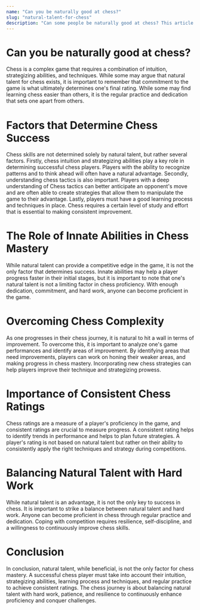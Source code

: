 ```yaml
---
name: "Can you be naturally good at chess?"
slug: "natural-talent-for-chess"
description: "Can some people be naturally good at chess? This article explores the factors that determine chess success and the role of innate abilities in chess mastery. Learn how to overcome chess complexity, achieve consistent chess ratings, and balance natural talent with hard work to continuously improve your chess skills."
---
```


# Can you be naturally good at chess?

Chess is a complex game that requires a combination of intuition, strategizing abilities, and techniques. While some may argue that natural talent for chess exists, it is important to remember that commitment to the game is what ultimately determines one's final rating. While some may find learning chess easier than others, it is the regular practice and dedication that sets one apart from others.

# Factors that Determine Chess Success

Chess skills are not determined solely by natural talent, but rather several factors. Firstly, chess intuition and strategizing abilities play a key role in determining successful chess players. Players with the ability to recognize patterns and to think ahead will often have a natural advantage. Secondly, understanding chess tactics is also important. Players with a deep understanding of Chess tactics can better anticipate an opponent's move and are often able to create strategies that allow them to manipulate the game to their advantage. Lastly, players must have a good learning process and techniques in place. Chess requires a certain level of study and effort that is essential to making consistent improvement.

# The Role of Innate Abilities in Chess Mastery 

While natural talent can provide a competitive edge in the game, it is not the only factor that determines success. Innate abilities may help a player progress faster in their initial stages, but it is important to note that one's natural talent is not a limiting factor in chess proficiency. With enough dedication, commitment, and hard work, anyone can become proficient in the game.

# Overcoming Chess Complexity

As one progresses in their chess journey, it is natural to hit a wall in terms of improvement. To overcome this, it is important to analyze one's game performances and identify areas of improvement. By identifying areas that need improvements, players can work on honing their weaker areas, and making progress in chess mastery. Incorporating new chess strategies can help players improve their technique and strategizing prowess. 

# Importance of Consistent Chess Ratings

Chess ratings are a measure of a player's proficiency in the game, and consistent ratings are crucial to measure progress. A consistent rating helps to identify trends in performance and helps to plan future strategies. A player's rating is not based on natural talent but rather on their ability to consistently apply the right techniques and strategy during competitions.

# Balancing Natural Talent with Hard Work

While natural talent is an advantage, it is not the only key to success in chess. It is important to strike a balance between natural talent and hard work. Anyone can become proficient in chess through regular practice and dedication. Coping with competition requires resilience, self-discipline, and a willingness to continuously improve chess skills.

# Conclusion
In conclusion, natural talent, while beneficial, is not the only factor for chess mastery. A successful chess player must take into account their intuition, strategizing abilities, learning process and techniques, and regular practice to achieve consistent ratings. The chess journey is about balancing natural talent with hard work, patience, and resilience to continuously enhance proficiency and conquer challenges.

